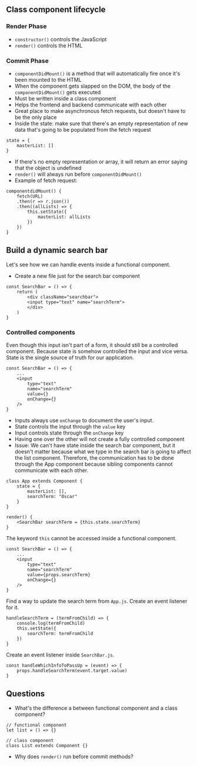 ## Class component lifecycle
### Render Phase
* `constructor()` controls the JavaScript
* `render()` controls the HTML

### Commit Phase
* `componentDidMount()` is a method that will automatically fire once it's been mounted to the HTML
* When the component gets slapped on the DOM, the body of the `componentDidMount()` gets executed
* Must be written inside a class component
* Helps the frontend and backend communicate with each other
* Great place to make asynchronous fetch requests, but doesn't have to be the only place
* Inside the state: make sure that there's an empty representation of new data that's going to be populated from the fetch request
```
state = {
	masterList: []
}
```
* If there's no empty representation or array, it will return an error saying that the object is undefined
* `render()` will always run before `componentDidMount()`
* Example of fetch request:
```
componentdidMount() {
	fetch(URL)
    .then(r => r.json())
    .then((allLists) => {
        this.setState({
            masterList: allLists
        })
    })
}
```

## Build a dynamic search bar
Let's see how we can handle events inside a functional component.
* Create a new file just for the search bar component

```
const SearchBar = () => {
	return (
        <div className="searchbar">
        <input type="text" name="searchTerm">
        </div>
    )
}

```

### Controlled components
Even though this input isn't part of a form, it should still be a controlled component. Because state is somehow controlled the input and vice versa.
State is the single source of truth for our application.

```
const SearchBar = () => {
	...
    <input
        type="text"
        name="searchTerm"
        value={}
        onChange={}
    />
}
```
* Inputs always use `onChange` to document the user's input.
* State controls the input through the `value` key
* Input controls state through the `onChange` key
* Having one over the other will not create a fully controlled component
* Issue: We can't have state inside the search bar component, but it doesn't matter because what we type in the search bar is going to affect the list component. Therefore, the communication has to be done through the App component because sibling components cannot communicate with each other.

```
class App extends Component {
    state = {
        masterList: [],
        searchTerm: "Oscar"
	}
}

render() {
	<SearchBar searchTerm = {this.state.searchTerm}
}
```
The keyword `this` cannot be accessed inside a functional component.

```
const SearchBar = () => {
	...
    <input
        type="text"
        name="searchTerm"
        value={props.searchTerm}
        onChange={}
    />
}
```
Find a way to update the search term from `App.js`. Create an event listener for it.
```
handleSearchTerm = (termFromChild) => {
	console.log(termFromChild)
    this.setState({
    	searchTerm: termFromChild
    })
}
```
Create an event listener inside `SearchBar.js`.
```
const handleWhichInfoToPassUp = (event) => {
	props.handleSearchTerm(event.target.value)
}
```

## Questions
* What's the difference a between functional component and a class component?
```
// functional component
let list = () => {}

// class component
class List extends Component {}
```
* Why does `render()` run before commit methods?